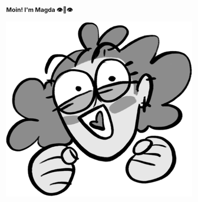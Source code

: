 ### Moin! I'm Magda 👁️👄👁️

![MEE!](MEE.png) <!-- relative path to the image LOCAL PATH -->

<!-- ![NEON](https://images.unsplash.com/photo-1504805572947-34fad45aed93?ixlib=rb-4.0.3&ixid=MnwxMjA3fDB8MHxwaG90by1wYWdlfHx8fGVufDB8fHx8&auto=format&fit=crop&w=1470&q=80) --><!-- REMOTE PATH -->

